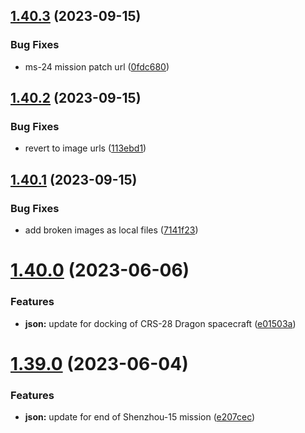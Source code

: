 ## [1.40.3](https://github.com/corquaid/international-space-station-APIs/compare/v1.40.2...v1.40.3) (2023-09-15)


### Bug Fixes

* ms-24 mission patch url ([0fdc680](https://github.com/corquaid/international-space-station-APIs/commit/0fdc680668b471613eee568deec4d222697a1130))



## [1.40.2](https://github.com/corquaid/international-space-station-APIs/compare/v1.40.1...v1.40.2) (2023-09-15)


### Bug Fixes

* revert to image urls ([113ebd1](https://github.com/corquaid/international-space-station-APIs/commit/113ebd177437fa77d09efa68ba7e5b31009f7ca6))



## [1.40.1](https://github.com/corquaid/international-space-station-APIs/compare/v1.40.0...v1.40.1) (2023-09-15)


### Bug Fixes

* add broken images as local files ([7141f23](https://github.com/corquaid/international-space-station-APIs/commit/7141f238572393085340ed4ba7666cbeb82d0f35))



# [1.40.0](https://github.com/corquaid/international-space-station-APIs/compare/v1.39.0...v1.40.0) (2023-06-06)


### Features

* **json:** update for docking of CRS-28 Dragon spacecraft ([e01503a](https://github.com/corquaid/international-space-station-APIs/commit/e01503a9ffb904840a0c2ca587b60bbc09f4fdda))



# [1.39.0](https://github.com/corquaid/international-space-station-APIs/compare/v1.38.0...v1.39.0) (2023-06-04)


### Features

* **json:** update for end of Shenzhou-15 mission ([e207cec](https://github.com/corquaid/international-space-station-APIs/commit/e207cec9233c0142713399e98caa929ea09f7dbd))



